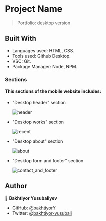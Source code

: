 # Project Name
> Portfolio: desktop version

## Built With
- Languages used: HTML, CSS.
- Tools used: Github Desktop.
- VSC: Git.
- Package Manager: Node, NPM.

### Sections
#### This sections of the mobile website includes:
  - "Desktop header" section 
   
    ![header](https://user-images.githubusercontent.com/104260002/177787428-b5a4dc9a-bcef-408d-afb2-55ba23ad6ac7.jpg)
  
    
  - "Desktop works" section 
  
     ![recent](https://user-images.githubusercontent.com/104260002/177787639-4e4d2a2f-cf50-4a08-a918-91d11d9d94ad.jpg)

  - "Desktop about" section

      ![about](https://user-images.githubusercontent.com/104260002/177797774-cae56c58-1c9b-4070-99f7-70c3b8e77f5f.jpg)

  - "Desktop form and footer" section

    ![contact_and_footer](https://user-images.githubusercontent.com/104260002/177797498-3c61f738-71c3-449a-9cc1-4d3997d4f13f.jpg)

## Author
👤 **Bakhtiyor Yusubaliyev**
- GitHub: [@bakhtiyorY](https://github.com/githubhandle)
- Twitter: [@bakhtiyor-yusubali](https://twitter.com/twitterhandle)



